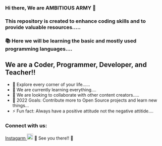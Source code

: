 ### Hi there, We are AMBITIOUS ARMY 👋 

### This repository is created to enhance coding skills and to provide valuable resources..... 
### 📚 Here we will be learning the basic and mostly used programming languages....

## We are a Coder, Programmer, Developer, and Teacher!!

- 🔭 Explore every corner of your life......
- 🌱 We are currently learning everything....
- 👯 We are looking to collaborate with other content creators.....
- 🥅 2022 Goals: Contribute more to Open Source projects and learn new things...
- ⚡ Fun fact: Always have a positive attitude not the negative attitide....

### Connect with us:

<a href="https://www.instagram.com/_ambitious_army/" rel="nofollow">Instagarm <img src="https://camo.githubusercontent.com/e3d4f28b68ddcb661ae21daaf9ffda3a86ce25e30de86975b63399f73de63df3/68747470733a2f2f75706c6f61642e77696b696d656469612e6f72672f77696b6970656469612f636f6d6d6f6e732f7468756d622f652f65372f496e7374616772616d5f6c6f676f5f323031362e7376672f3130323470782d496e7374616772616d5f6c6f676f5f323031362e7376672e706e67" width="20" data-canonical-src="https://upload.wikimedia.org/wikipedia/commons/thumb/e/e7/Instagram_logo_2016.svg/1024px-Instagram_logo_2016.svg.png" style="max-width: 100%;" href="https://www.instagram.com/_ambitious_army/"></a> 👋 See you there!! 👋



<br />
